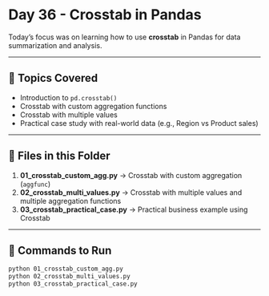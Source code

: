 # Day 36 - Crosstab in Pandas

Today’s focus was on learning how to use **crosstab** in Pandas for data summarization and analysis.

---

## 📘 Topics Covered
- Introduction to `pd.crosstab()`
- Crosstab with custom aggregation functions
- Crosstab with multiple values
- Practical case study with real-world data (e.g., Region vs Product sales)

---

## 📂 Files in this Folder
1. **01_crosstab_custom_agg.py** → Crosstab with custom aggregation (`aggfunc`)  
2. **02_crosstab_multi_values.py** → Crosstab with multiple values and multiple aggregation functions  
3. **03_crosstab_practical_case.py** → Practical business example using Crosstab

---

## 🚀 Commands to Run
```bash
python 01_crosstab_custom_agg.py
python 02_crosstab_multi_values.py
python 03_crosstab_practical_case.py